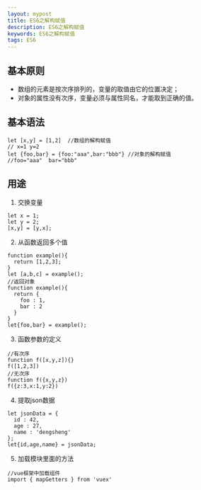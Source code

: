 ```yaml
---
layout: mypost
title: ES6之解构赋值
description: ES6之解构赋值
keywords: ES6之解构赋值
tags: ES6
---
```

## 基本原则
* 数组的元素是按次序排列的，变量的取值由它的位置决定；
* 对象的属性没有次序，变量必须与属性同名，才能取到正确的值。

## 基本语法
```
let [x,y] = [1,2]  //数组的解构赋值
// x=1 y=2
let {foo,bar} = {foo:"aaa",bar:"bbb"} //对象的解构赋值
//foo="aaa"  bar="bbb"
```
## 用途

1. 交换变量
```
let x = 1;
let y = 2;
[x,y] = [y,x];
```
2. 从函数返回多个值
```
function example(){
  return [1,2,3];
}
let [a,b,c] = example();
//返回对象
function example(){
  return {
    foo : 1,
    bar : 2
  }
}
let{foo,bar} = example();
```
3. 函数参数的定义
```
//有次序
function f([x,y,z]){}
f([1,2,3])
//无次序
function f({x,y,z})
f({z:3,x:1,y:2})
```
4. 提取json数据
```
let jsonData = {
  id : 42,
  age : 27,
  name : 'dengsheng'
};
let{id,age,name} = jsonData;
```
5. 加载模块里面的方法
```
//vue框架中加载组件
import { mapGetters } from 'vuex'
```
